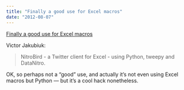 ```yaml
---
title: "Finally a good use for Excel macros"
date: "2012-08-07"
---
```


[Finally a good use for Excel macros](http://mit.edu/~victorj/www/blog/2012/08/06/Twitter-reader-in-Excel-with-Python-and-DataNitro/)

Victor Jakubiuk:

> NitroBird - a Twitter client for Excel - using Python, tweepy and DataNitro.

OK, so perhaps not a “good” use, and actually it’s not even using Excel macros but Python — but it’s a cool hack nonetheless.
